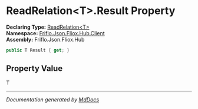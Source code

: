 ﻿<!--  
  <auto-generated>   
    The contents of this file were generated by a tool.  
    Changes to this file may be list if the file is regenerated  
  </auto-generated>   
-->

# ReadRelation\<T\>.Result Property

**Declaring Type:** [ReadRelation\<T\>](../index.md)  
**Namespace:** [Friflo.Json.Fliox.Hub.Client](../../index.md)  
**Assembly:** Friflo.Json.Fliox.Hub

```csharp
public T Result { get; }
```

## Property Value

T

___

*Documentation generated by [MdDocs](https://github.com/ap0llo/mddocs)*
